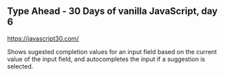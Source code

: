 ## Type Ahead - 30 Days of vanilla JavaScript, day 6

https://javascript30.com/

Shows sugested completion values for an input field based on the current value of the input field, and autocompletes the input if a suggestion is selected.
